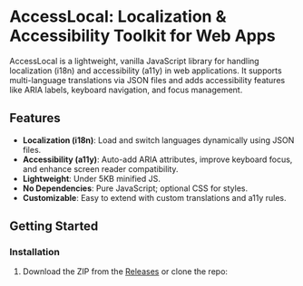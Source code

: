 # AccessLocal: Localization & Accessibility Toolkit for Web Apps

AccessLocal is a lightweight, vanilla JavaScript library for handling localization (i18n) and accessibility (a11y) in web applications. It supports multi-language translations via JSON files and adds accessibility features like ARIA labels, keyboard navigation, and focus management.

## Features
- **Localization (i18n)**: Load and switch languages dynamically using JSON files.
- **Accessibility (a11y)**: Auto-add ARIA attributes, improve keyboard focus, and enhance screen reader compatibility.
- **Lightweight**: Under 5KB minified JS.
- **No Dependencies**: Pure JavaScript; optional CSS for styles.
- **Customizable**: Easy to extend with custom translations and a11y rules.

## Getting Started

### Installation
1. Download the ZIP from the [Releases](https://github.com/hardpleasovin/AccessLocal/releases) or clone the repo:
